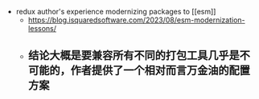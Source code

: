 - redux author's experience modernizing packages to [[esm]]
	- https://blog.isquaredsoftware.com/2023/08/esm-modernization-lessons/
	- 结论大概是要兼容所有不同的打包工具几乎是不可能的，作者提供了一个相对而言万金油的配置方案
		-